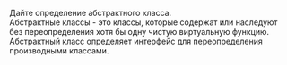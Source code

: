 Дайте определение абстрактного класса.  
Абстрактные классы - это классы, которые содержат или наследуют без переопределения хотя бы одну чистую виртуальную функцию. Абстрактный класс определяет интерфейс для переопределения производными классами.
